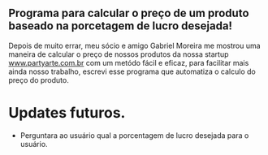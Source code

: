 ## Programa para calcular o preço de um produto baseado na porcetagem de lucro desejada!

  Depois de muito errar, meu sócio e amigo Gabriel Moreira me mostrou uma maneira de calcular o preço de nossos produtos da nossa startup www.partyarte.com.br com um metódo fácil e eficaz, para facilitar mais ainda nosso trabalho, escrevi esse programa que automatiza o calculo do preço do produto.
  
# Updates futuros.

 - Perguntara ao usuário qual a porcentagem de lucro desejada para o usuário.

